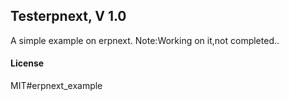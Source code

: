 ## Testerpnext, V 1.0

A simple example on erpnext.
Note:Working on it,not completed..

#### License

MIT#erpnext_example

